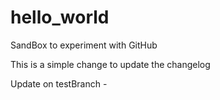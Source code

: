 # hello_world
SandBox to experiment with GitHub

This is a simple change to update the changelog

Update on testBranch - 
